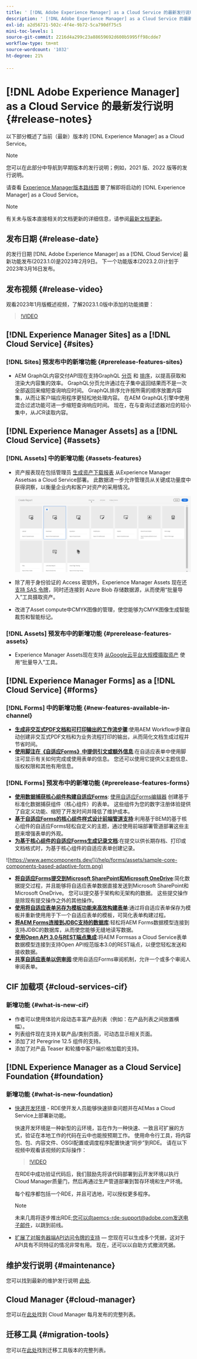 ```yaml
---
title: ' [!DNL Adobe Experience Manager] as a Cloud Service 的最新发行说明。'
description: ' [!DNL Adobe Experience Manager] as a Cloud Service 的最新发行说明。'
exl-id: a2d56721-502c-4f4e-9b72-5ca790df75c5
mini-toc-levels: 1
source-git-commit: 2216d4a299c23a88659692d600b5995ff98cdde7
workflow-type: tm+mt
source-wordcount: '1032'
ht-degree: 21%

---
```



# [!DNL Adobe Experience Manager] as a Cloud Service 的最新发行说明 {#release-notes}

以下部分概述了当前（最新）版本的 [!DNL Experience Manager] as a Cloud Service。

>[!NOTE]
>
>您可以在此部分中导航到早期版本的发行说明；例如，2021 版、2022 版等的发行说明。
>
>请查看 [Experience Manager版本路线图](https://experienceleague.adobe.com/docs/experience-manager-release-information/aem-release-updates/update-releases-roadmap.html) 要了解即将启动的 [!DNL Experience Manager] as a Cloud Service。

>[!NOTE]
>
>有关未与版本直接相关的文档更新的详细信息，请参阅[最新文档更新](https://experienceleague.adobe.com/docs/experience-manager-release-information/aem-release-updates/doc-updates/documentation-updates.html)。

## 发布日期 {#release-date}

的发行日期 [!DNL Adobe Experience Manager] as a [!DNL Cloud Service] 最新功能发布(2023.1.0)是2023年2月9日。 下一个功能版本(2023.2.0)计划于2023年3月16日发布。

## 发布视频 {#release-video}

观看2023年1月版概述视频，了解2023.1.0版中添加的功能摘要：

>[!VIDEO](https://video.tv.adobe.com/v/3413479/?quality=12)

## [!DNL Experience Manager Sites] as a [!DNL Cloud Service] {#sites}

### [!DNL Sites] 预发布中的新增功能 {#prerelease-features-sites}

* AEM GraphQL内容交付API现在支持GraphQL [分页](/help/headless/graphql-api/content-fragments.md#paging) 和 [排序](/help/headless/graphql-api/content-fragments.md#sorting)，以提高获取和渲染大内容集的效率。 GraphQL分页允许通过在子集中返回结果而不是一次全部返回来缩短查询响应时间。 GraphQL排序允许按所需的顺序放置内容集，从而让客户端应用程序更轻松地处理内容。  在AEM GraphQL引擎中使用混合过滤功能可进一步缩短查询响应时间。 现在，在与查询过滤器对应的较小集中，从JCR读取内容。

## [!DNL Experience Manager Assets] as a [!DNL Cloud Service] {#assets}

### [!DNL Assets] 中的新增功能 {#assets-features}

* 资产报表现在包括管理员 [生成资产下载报表](/help/assets/asset-reports.md) 从Experience Manager Assetsas a Cloud Service部署。 此数据进一步允许管理员从关键成功量度中获得洞察，以衡量企业内和客户对资产的采用情况。

   ![其他格式的 PDF 演绎版](/help/release-notes/assets/choose_report.png)

* 除了用于身份验证的 Access 密钥外，Experience Manager Assets 现在还[支持 SAS 令牌](/help/assets/add-assets.md#asset-bulk-ingestor)，同时还连接到 Azure Blob 存储数据源，从而使用“批量导入”工具摄取资产。

* 改进了Asset compute中CMYK图像的管理，使您能够为CMYK图像生成智能裁剪和智能标记。

### [!DNL Assets] 预发布中的新增功能 {#prerelease-features-assets}

* Experience Manager Assets现在支持 [从Google云平台大规模摄取资产](/help/assets/add-assets.md#asset-bulk-ingestor) 使用“批量导入”工具。

## [!DNL Experience Manager Forms] as a [!DNL Cloud Service] {#forms}

### [!DNL Forms] 中的新增功能 {#new-features-available-in-channel}

* **[生成非交互式PDF文档和可打印输出的工作流步骤](/help/forms/aem-forms-workflow-step-reference.md)**:使用AEM Workflow步骤自动创建非交互式PDF文档和为业务流程打印的输出，从而简化文档生成过程并节省时间。
* **[使用脚注在《自适应Forms》中提供引文或额外信息](/help/forms/footnotes-richtextsupport.md)**:在自适应表单中使用脚注可显示有关如何完成或使用表单的信息。 您还可以使用它提供父主题信息、版权权限和其他有用信息。

### [!DNL Forms] 预发布中的新增功能 {#prerelease-features-forms}

* **[使用数据捕获核心组件构建自适应Forms](https://experienceleague.adobe.com/docs/experience-manager-core-components/using/adaptive-forms/introduction.html?lang=en)**: [使用自适应Forms编辑器](/help/forms/creating-adaptive-form-core-components.md) 创建基于标准化数据捕获组件（核心组件）的表单。 这些组件为您的数字注册体验提供了自定义功能、缩短了开发时间并降低了维护成本。
* **[基于自适应Forms的核心组件样式设计前端管道支持](/help/forms/using-themes-in-core-components.md)**:利用基于BEM的基于核心组件的自适应Forms轻松自定义的主题，通过使用前端部署管道部署这些主题来增强表单的外观。
* **[为基于核心组件的自适应Forms生成记录文档](/help/forms/generate-document-of-record-core-components.md)**:在提交以供长期存档、打印或文档格式时，为基于核心组件的自适应表单创建记录。

![https://www.aemcomponents.dev/](/help/forms/assets/sample-core-components-based-adaptive-form.png)

* **[将自适应Forms提交到Microsoft SharePoint和Microsoft OneDrive](/help/forms/configuring-submit-actions.md)**:简化数据提交过程，并且能够将自适应表单数据直接发送到Microsoft SharePoint和Microsoft OneDrive。 您可以提交基于架构和无架构的数据。 这些提交操作是除现有提交操作之外的其他操作。
* **[使用将自适应表单另存为模板功能来高效构建表单](/help/forms/template-editor.md#save-an-adaptive-form-as-template-saving-adaptive-form-as-template)**:通过将自适应表单保存为模板并重新使用用于下一个自适应表单的模板，可简化表单构建过程。
* **[将AEM Forms连接到JDBC支持的数据库](/help/forms/configure-data-sources.md#configure-relational-database-configure-relational-database)**:轻松将AEM Forms数据模型连接到支持JDBC的数据库，从而使您能够无缝地读写数据。
* **[使用Open API 3.0与REST端点集成](/help/forms/configure-data-sources.md#configure-restful-services-open-api-specification-version-20-configure-restful-services-swagger-version30)**:将AEM Formsas a Cloud Service表单数据模型连接到支持Open API规范版本3.0的REST端点，以便您轻松发送和接收数据。
* **[共享自适应表单以供审阅](/help/forms/create-reviews-forms.md)**:使用自适应Forms审阅机制，允许一个或多个审阅人审阅表单。


## CIF 加载项 {#cloud-services-cif}

### 新增功能 {#what-is-new-cif}

* 作者可以使用体验片段动态丰富产品列表（例如：在产品列表之间放置横幅）。
* 列表组件现在支持关联产品/类别页面，可动态显示相关页面。
* 添加了对 Peregrine 12.5 组件的支持。
* 添加了对产品 Teaser 和轮播中客户端价格加载的支持。

## [!DNL Experience Manager as a Cloud Service] Foundation {#foundation}

### 新增功能 {#what-is-new-foundation}

* [快速开发环境](/help/implementing/developing/introduction/rapid-development-environments.md) - RDE使开发人员能够快速排查问题并在AEMas a Cloud Service上部署新功能。

   快速开发环境是一种新型的云环境，旨在作为一种快速、一致且可扩展的方式，验证在本地工作的代码在云中也能按预期工作。 使用命令行工具，将内容包、包、内容文件、OSGI配置或调度程序配置快速“同步”到RDE。 请在以下视频中观看该视频的实际操作：

   >[!VIDEO](https://video.tv.adobe.com/v/3413508/?quality=12&learn=on)

   在RDE中成功验证代码后，我们鼓励先将该代码部署到云开发环境以执行Cloud Manager质量门，然后再通过生产管道部署到暂存环境和生产环境。

   每个程序都包括一个RDE，并且可选地，可以授权更多程序。

   >[!NOTE]
   >
   >未来几周将逐步推出RDE;您可以向aemcs-rde-support@adobe.com发送电子邮件，以跳到前线。

* [扩展了对服务器端API访问令牌的支持](/help/implementing/developing/introduction/generating-access-tokens-for-server-side-apis.md)  — 您现在可以生成多个凭据，这对于API具有不同特征的情况非常有用。 现在，还可以以自助方式撤消凭据。

## 维护发行说明 {#maintenance}

您可以找到最新的维护发行说明 [此处](/help/release-notes/maintenance/latest.md).

## Cloud Manager {#cloud-manager}

您可以在[此处](/help/implementing/cloud-manager/release-notes-cloud-manager/release-notes-cm-current.md)找到 Cloud Manager 每月发布的完整列表。

## 迁移工具 {#migration-tools}

您可以在[此处](/help/journey-migration/release-notes/release-notes-migration-tools-current.md)找到迁移工具版本的完整列表。
